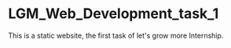 # LGM_Web_Development_task_1
This is a static website, the first task of let's grow more Internship.
